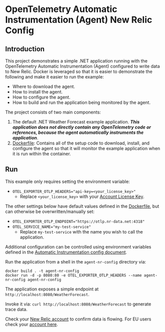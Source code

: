 # OpenTelemetry Automatic Instrumentation (Agent) New Relic Config

## Introduction

This project demonstrates a simple .NET application running with the OpenTelemetry Automatic Instrumentation (Agent) configured to write data to New Relic. Docker is leveraged so that it is easier to demonstrate the following and make it easier to run the example:

- Where to download the agent.
- How to install the agent.
- How to configure the agent.
- How to build and run the application being monitored by the agent.

The project consists of two main components:

1. The default .NET Weather Forecast example application. ***This application does not directly contain any OpenTelemetry code or references, because the agent automatically instruments the application***.
2. [Dockerfile](./Dockerfile): Contains all of the setup code to download, install, and configure the agent so that it will monitor the example application when it is run within the container.

## Run

This example only requires setting the environment variable:

* `OTEL_EXPORTER_OTLP_HEADERS="api-key=<your_license_key>"`
  * Replace `<your_license_key>` with your [Account License Key](https://one.newrelic.com/launcher/api-keys-ui.launcher).

The other settings below have default values defined in the [Dockerfile](./Dockerfile), but can otherwise be overwritten/manually set:
* `OTEL_EXPORTER_OTLP_ENDPOINT="https://otlp.nr-data.net:4318"`
* `OTEL_SERVICE_NAME="my-test-service"`
  * Replace `my-test-service` with the name you wish to call the application.

Additional configuration can be controlled using environment variables defined in the [Automatic Instrumentation config document](https://github.com/open-telemetry/opentelemetry-dotnet-instrumentation/blob/main/docs/config.md).

Run the application from a shell in the `agent-nr-config` directory via:
```
docker build . -t agent-nr-config
docker run -d -p 8080:80 -e OTEL_EXPORTER_OTLP_HEADERS --name agent-nr-config agent-nr-config
```

The application exposes a simple endpoint at `http://localhost:8080/WeatherForecast`.

Invoke it via: `curl http://localhost:8080/WeatherForecast` to generate trace data.

Check your [New Relic account](https://one.newrelic.com) to confirm data is flowing. For EU users check your [account here](https://one.eu.newrelic.com).
